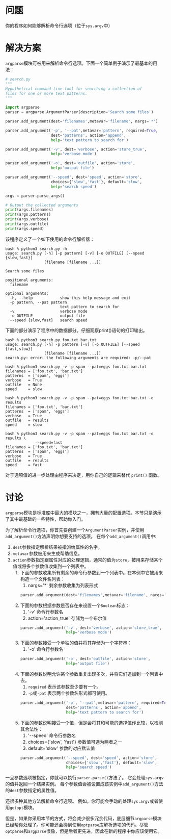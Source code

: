 # 问题
你的程序如何能够解析命令行选项（位于`sys.argv`中）

# 解决方案

`argparse`模块可被用来解析命令行选项。下面一个简单例子演示了最基本的用法：

```python
# search.py
"""
Hypothetical command-line tool for searching a collection of
files for one or more text patterns.
"""

import argparse
parser = argparse.ArgumentParser(description='Search some files')

parser.add_argument(dest='filenames',metavar='filename', nargs='*')

parser.add_argument('-p', '--pat',metavar='pattern', required=True,
                    dest='patterns', action='append',
                    help='text pattern to search for')

parser.add_argument('-v', dest='verbose', action='store_true',
                    help='verbose mode')

parser.add_argument('-o', dest='outfile', action='store',
                    help='output file')

parser.add_argument('--speed', dest='speed', action='store',
                    choices={'slow','fast'}, default='slow',
                    help='search speed')

args = parser.parse_args()

# Output the collected arguments
print(args.filenames)
print(args.patterns)
print(args.verbose)
print(args.outfile)
print(args.speed)
```

该程序定义了一个如下使用的命令行解析器：

```commandline
bash % python3 search.py -h
usage: search.py [-h] [-p pattern] [-v] [-o OUTFILE] [--speed {slow,fast}]
                 [filename [filename ...]]

Search some files

positional arguments:
  filename

optional arguments:
  -h, --help            show this help message and exit
  -p pattern, --pat pattern
                        text pattern to search for
  -v                    verbose mode
  -o OUTFILE            output file
  --speed {slow,fast}   search speed
```

下面的部分演示了程序中的数据部分。仔细观察print()语句的打印输出。

```commandline
bash % python3 search.py foo.txt bar.txt
usage: search.py [-h] -p pattern [-v] [-o OUTFILE] [--speed {fast,slow}]
                 [filename [filename ...]]
search.py: error: the following arguments are required: -p/--pat

bash % python3 search.py -v -p spam --pat=eggs foo.txt bar.txt
filenames = ['foo.txt', 'bar.txt']
patterns  = ['spam', 'eggs']
verbose   = True
outfile   = None
speed     = slow

bash % python3 search.py -v -p spam --pat=eggs foo.txt bar.txt -o results
filenames = ['foo.txt', 'bar.txt']
patterns  = ['spam', 'eggs']
verbose   = True
outfile   = results
speed     = slow

bash % python3 search.py -v -p spam --pat=eggs foo.txt bar.txt -o results \
             --speed=fast
filenames = ['foo.txt', 'bar.txt']
patterns  = ['spam', 'eggs']
verbose   = True
outfile   = results
speed     = fast
```

对于选项值的进一步处理由程序来决定，用你自己的逻辑来替代 `print()` 函数。

# 讨论

`argparse`模块是标准库中最大的模块之一，拥有大量的配置选项。本节只是演示了其中最基础的一些特性，帮助你入门。

为了解析命令行选项，你首先要创建一个`ArgumentParser`实例，并使用`add_argument()`方法声明你想要支持的选项。
在每个`add_argument()`调用中:
1. `dest`参数指定解析结果被指派给属性的名字。
2. `metavar`参数被用来生成帮助信息。
3. `action`参数指定跟属性对应的处理逻辑，通常的值为`store`，被用来存储某个值或将多个参数值收集到一个列表中。
   1. 下面的参数收集所有剩余的命令行参数到一个列表中。在本例中它被用来构造一个文件名列表：
      1. nargs='*' 剩余参数收集为列表形式
      ```python
      parser.add_argument(dest='filenames',metavar='filename', nargs='*')
      ```
   2. 下面的参数根据参数是否存在来设置一个`Boolean`标志：
      1. '-v' 命令行参数名
      2. action='action_true' 存储为一个布尔值
      ```python
      parser.add_argument('-v', dest='verbose', action='store_true',
                          help='verbose mode')
      ```
   3. 下面的参数接受一个单独的值并将其存储为一个字符串：
      1. '-o' 命令行参数名
      ```python
      parser.add_argument('-o', dest='outfile', action='store',
                          help='output file')
      ```
   4. 下面的参数说明允许某个参数重复出现多次，并将它们追加到一个列表中去。
      1. `required` 表示该参数至少要有一个。
      2. `-p`或`-pat` 表示两个参数名形式都可使用。
      ```python
      parser.add_argument('-p', '--pat',metavar='pattern', required=True,
                          dest='patterns', action='append',
                          help='text pattern to search for')
      ```
   5. 下面的参数说明接受一个值，但是会将其和可能的选择值作比较，以检测其合法性：
      1. '--speed' 命令行参数名
      2. choices={'slow', 'fast'} 参数值可选为两者之一
      3. default='slow' 参数的对应默认值
      ```python
      parser.add_argument('--speed', dest='speed', action='store',
                          choices={'slow','fast'}, default='slow',
                          help='search speed')
      ```

一旦参数选项被指定，你就可以执行` parser.parse() `方法了。 它会处理` sys.argv `的值并返回一个结果实例。 每个参数值会被设置成该实例中` add_argument() `方法的` dest `参数指定的属性值。

还很多种其他方法解析命令行选项。 例如，你可能会手动的处理` sys.argv `或者使用` getopt `模块。 

但是，如果你采用本节的方式，将会减少很多冗余代码，底层细节` argparse `模块已经帮你处理了。你可能还会碰到使用` optparse `库解析选项的代码。尽管` optparse `和` argparse `很像，但是后者更先进，因此在新的程序中你应该使用它。
